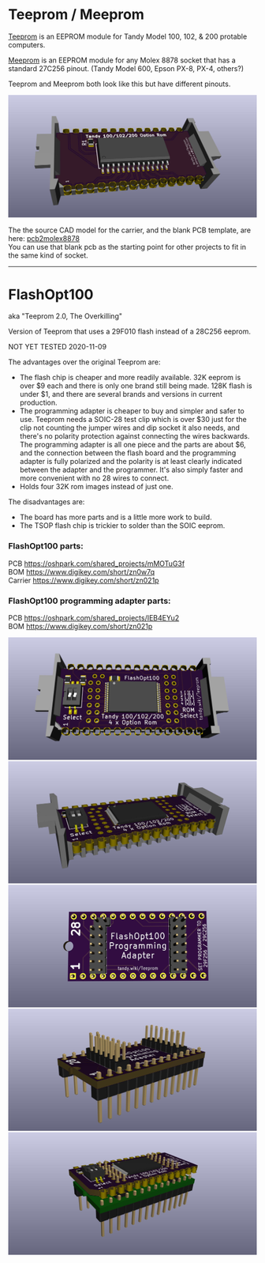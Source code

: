 # Teeprom / Meeprom

[Teeprom](http://tandy.wiki/Teeprom) is an EEPROM module for Tandy Model 100, 102, & 200 protable computers.

[Meeprom](http://tandy.wiki/Meeprom) is an EEPROM module for any Molex 8878 socket that has a standard 27C256 pinout. (Tandy Model 600, Epson PX-8, PX-4, others?)

Teeprom and Meeprom both look like this but have different pinouts.

![render](Teeprom.jpg)

The the source CAD model for the carrier, and the blank PCB template, are here: [pcb2molex8878](http://github.com/aljex/pcb2molex8878)  
You can use that blank pcb as the starting point for other projects to fit in the same kind of socket.

----
# FlashOpt100
aka "Teeprom 2.0, The Overkilling"

Version of Teeprom that uses a 29F010 flash instead of a 28C256 eeprom.

NOT YET TESTED 2020-11-09

The advantages over the original Teeprom are:
* The flash chip is cheaper and more readily available. 32K eeprom is over $9 each and there is only one brand still being made. 128K flash is under $1, and there are several brands and versions in current production.  
* The programming adapter is cheaper to buy and simpler and safer to use. Teeprom needs a SOIC-28 test clip which is over $30 just for the clip not counting the jumper wires and dip socket it also needs, and there's no polarity protection against connecting the wires backwards. The programming adapter is all one piece and the parts are about $6, and the connection between the flash board and the programming adapter is fully polarized and the polarity is at least clearly indicated between the adapter and the programmer. It's also simply faster and more convenient with no 28 wires to connect.  
* Holds four 32K rom images instead of just one.  

The disadvantages are:  
* The board has more parts and is a little more work to build.  
* The TSOP flash chip is trickier to solder than the SOIC eeprom.  

### FlashOpt100 parts:  
PCB https://oshpark.com/shared_projects/mMOTuG3f  
BOM https://www.digikey.com/short/zn0w7q  
Carrier https://www.digikey.com/short/zn021p  

### FlashOpt100 programming adapter parts:  
PCB https://oshpark.com/shared_projects/IEB4EYu2  
BOM https://www.digikey.com/short/zn021p  

![render](FlashOpt100_1.jpg)
![render](FlashOpt100_2.jpg)
![render](FlashOpt100_programming_adapter_1.jpg)
![render](FlashOpt100_programming_adapter_2.jpg)
![render](FlashOpt100_programming_adapter_3.jpg)
